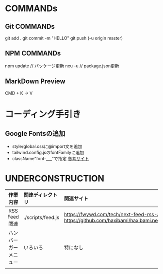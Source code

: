 # COMMANDs
## Git COMMANDs
git add .
git commit -m "HELLO"
git push (-u origin master)
## NPM COMMANDs
npm update  // パッケージ更新
ncu -u  // package.json更新
## MarkDown Preview
CMD + K → V 
# コーディング手引き
## Google Fontsの追加
- style/global.cssに@import文を追加
- tailwind.config.jsのfontFamilyに追加
- className"font-___"で指定
[参考サイト](https://qiita.com/dtakkiy/items/dd161e2646695b387277)
# UNDERCONSTRUCTION
|作業内容|関連ディレクトリ|関連サイト|
|:-:|:--|:--|
|RSS Feed関連|./scripts/feed.js|https://fwywd.com/tech/next-feed-rss-atom<br>https://github.com/haxibami/haxibami.net/blob/main/haxibami.net/hooks/scripts/feed.mjs|
|ハンバーガーメニュー|いろいろ|特になし|
||||
